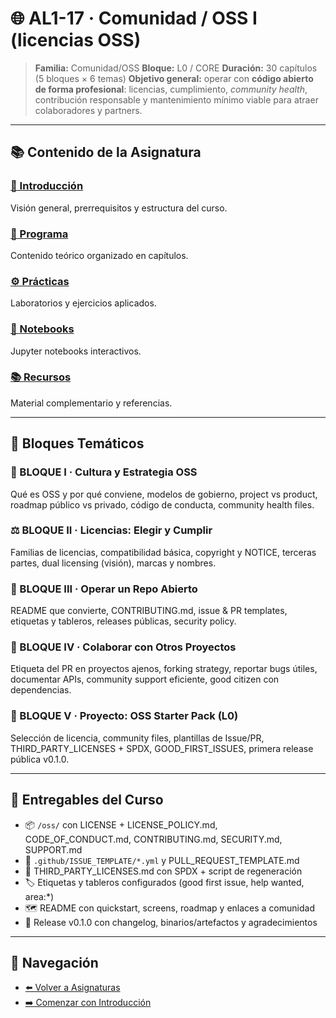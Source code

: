 # 🌐 AL1-17 · Comunidad / OSS I (licencias OSS)

> **Familia:** Comunidad/OSS
> **Bloque:** L0 / CORE
> **Duración:** 30 capítulos (5 bloques × 6 temas)
> **Objetivo general:** operar con **código abierto de forma profesional**: licencias, cumplimiento, *community health*, contribución responsable y mantenimiento mínimo viable para atraer colaboradores y partners.

---

## 📚 Contenido de la Asignatura

### [📖 Introducción](introduccion.md)
Visión general, prerrequisitos y estructura del curso.

### [📝 Programa](programa/)
Contenido teórico organizado en capítulos.

### [⚙️ Prácticas](practicas/)
Laboratorios y ejercicios aplicados.

### [📓 Notebooks](notebooks/)
Jupyter notebooks interactivos.

### [📚 Recursos](recursos/)
Material complementario y referencias.

---

## 🎯 Bloques Temáticos

### 🧭 BLOQUE I · Cultura y Estrategia OSS
Qué es OSS y por qué conviene, modelos de gobierno, project vs product, roadmap público vs privado, código de conducta, community health files.

### ⚖️ BLOQUE II · Licencias: Elegir y Cumplir
Familias de licencias, compatibilidad básica, copyright y NOTICE, terceras partes, dual licensing (visión), marcas y nombres.

### 🧰 BLOQUE III · Operar un Repo Abierto
README que convierte, CONTRIBUTING.md, issue & PR templates, etiquetas y tableros, releases públicas, security policy.

### 🤝 BLOQUE IV · Colaborar con Otros Proyectos
Etiqueta del PR en proyectos ajenos, forking strategy, reportar bugs útiles, documentar APIs, community support eficiente, good citizen con dependencias.

### 🚀 BLOQUE V · Proyecto: OSS Starter Pack (L0)
Selección de licencia, community files, plantillas de Issue/PR, THIRD_PARTY_LICENSES + SPDX, GOOD_FIRST_ISSUES, primera release pública v0.1.0.

---

## 🧾 Entregables del Curso

- 📦 `/oss/` con LICENSE + LICENSE_POLICY.md, CODE_OF_CONDUCT.md, CONTRIBUTING.md, SECURITY.md, SUPPORT.md
- 📝 `.github/ISSUE_TEMPLATE/*.yml` y PULL_REQUEST_TEMPLATE.md
- 📄 THIRD_PARTY_LICENSES.md con SPDX + script de regeneración
- 🏷️ Etiquetas y tableros configurados (good first issue, help wanted, area:*)
- 🗺️ README con quickstart, screens, roadmap y enlaces a comunidad
- 🚀 Release v0.1.0 con changelog, binarios/artefactos y agradecimientos

---

## 🔗 Navegación

- [⬅️ Volver a Asignaturas](../)
- [➡️ Comenzar con Introducción](introduccion.md)
